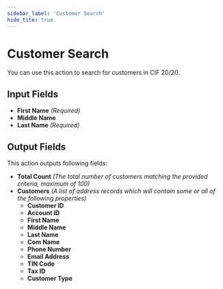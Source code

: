 ```yaml
---
sidebar_label: 'Customer Search'
hide_tite: true
---
```


# Customer Search

You can use this action to search for customers in CIF 20/20.

## Input Fields

- **First Name** *(Required)*
- **Middle Name**
- **Last Name** *(Required)*

## Output Fields

This action outputs following fields:

- **Total Count** *(The total number of customers matching the provided criteria, maximum of 100)*
- **Customers** *(A list of address records which will contain some or all of the following properties)*
  - **Customer ID**
  - **Account ID**
  - **First Name**
  - **Middle Name**
  - **Last Name**
  - **Com Name**
  - **Phone Number**
  - **Email Address**
  - **TIN Code**
  - **Tax ID**
  - **Customer Type**
